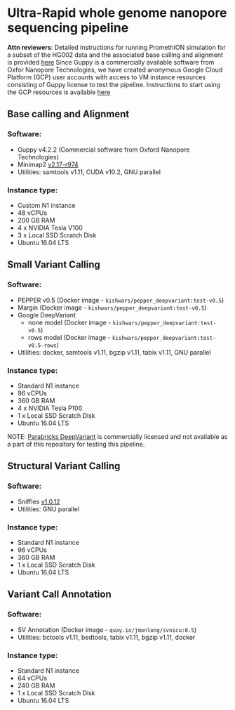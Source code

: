 # Ultra-Rapid whole genome nanopore sequencing pipeline

**Attn reviewers**: Detailed instructions for running PromethION simulation for a subset of the HG002 data and the associated base calling and alignment is provided [here](./docs/HG002_basecalling_alignment_test_run.md) Since Guppy is a commercially available software from Oxfor Nanopore Technologies, we have created anonymous Google Cloud Platform (GCP) user accounts with access to VM instance resources consisting of Guppy license to test the pipeline. Instructions to start using the GCP resources is available [here](./docs/GCP_instructions_reviewers.md)    

## Base calling and Alignment
### Software:
* Guppy v4.2.2 (Commercial software from Oxford Nanopore Technologies)
* Minimap2 [v2.17-r974](https://github.com/lh3/minimap2/commit/2da649d1d724561d4c2bbe1be9123e2b61bc0029)
* Utilities: samtools v1.11, CUDA v10.2, GNU parallel

### Instance type:
* Custom N1 instance
* 48 vCPUs
* 200 GB RAM
* 4 x NVIDIA Tesla V100
* 3 x Local SSD Scratch Disk
* Ubuntu 16.04 LTS

## Small Variant Calling
### Software:
* PEPPER v0.5 (Docker image - `kishwars/pepper_deepvariant:test-v0.5`)
* Margin (Docker image - `kishwars/pepper_deepvariant:test-v0.5`)
* Google DeepVariant
  * none model (Docker image - `kishwars/pepper_deepvariant:test-v0.5`)
  * rows model (Docker image - `kishwars/pepper_deepvariant:test-v0.5-rows`)
* Utilities: docker, samtools v1.11, bgzip v1.11, tabix v1.11, GNU parallel

### Instance type:
* Standard N1 instance
* 96 vCPUs
* 360 GB RAM
* 4 x NVIDIA Tesla P100
* 1 x Local SSD Scratch Disk
* Ubuntu 16.04 LTS

NOTE: [Parabricks DeepVariant](https://developer.nvidia.com/clara-parabricks) is commercially licensed and not available as a part of this repository for testing this pipeline.

## Structural Variant Calling
### Software:
* Sniffles [v1.0.12](https://github.com/fritzsedlazeck/Sniffles/commit/0f9a068ecee84fff862c12e581693be273ccf89e)
* Utilities: GNU parallel

### Instance type:
* Standard N1 instance
* 96 vCPUs
* 360 GB RAM
* 1 x Local SSD Scratch Disk
* Ubuntu 16.04 LTS

## Variant Call Annotation
### Software:
* SV Annotation (Docker image - `quay.io/jmonlong/svnicu:0.5`)
* Utilities: bctools v1.11, bedtools, tabix v1.11, bgzip v1.11, docker

### Instance type:
* Standard N1 instance
* 64 vCPUs
* 240 GB RAM
* 1 x Local SSD Scratch Disk
* Ubuntu 16.04 LTS
